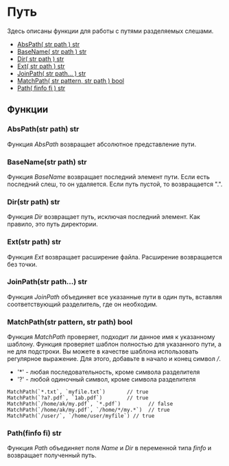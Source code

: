 # Путь

Здесь описаны функции для работы с путями разделяемых слешами.

* [AbsPath\( str path \) str](path.md#abspath-str-path-str)
* [BaseName\( str path \) str](path.md#basename-str-path-str)
* [Dir\( str path \) str](path.md#dir-str-path-str)
* [Ext\( str path \) str](path.md#ext-str-path-str)
* [JoinPath\( str path... \) str](path.md#joinpath-str-path-str)
* [MatchPath\( str pattern, str path \) bool](path.md#matchpath-str-pattern-str-path-bool)
* [Path\( finfo fi \) str](path.md#path-finfo-fi-str)

## Функции

### AbsPath\(str path\) str

Функция _AbsPath_ возвращает абсолютное представление пути.

### BaseName\(str path\) str

Функция _BaseName_ возвращает последний элемент пути. Если есть последний слеш, то он удаляется. Если путь пустой, то возвращается ".".

### Dir\(str path\) str

Функция _Dir_ возвращает путь, исключая последний элемент. Как правило, это путь директории.

### Ext\(str path\) str

Функция _Ext_ возвращает расширение файла. Расширение возвращается без точки.

### JoinPath\(str path...\) str

Функция _JoinPath_ объединяет все указанные пути в один путь, вставляя соответствующий разделитель, где он необходим.

### MatchPath\(str pattern, str path\) bool

Функция _MatchPath_ проверяет, подходит ли данное имя к указанному шаблону. Функция проверяет шаблон полностью для указанного пути, а не для подстроки. Вы можете в качестве шаблона использовать регулярное выражение. Для этого, добавьте в начало и конец символ */*.

* '\*' - любая последовательность, кроме символа разделителя
* '?' - любой одиночный символ, кроме символа разделителя

```text
MatchPath(`*.txt`, `myfile.txt`)       // true
MatchPath(`?a?.pdf`, `1ab.pdf`)        // true
MatchPath(`/home/ak/my.pdf`, `*.pdf`)         // false
MatchPath(`/home/ak/my.pdf`, `/home/*/my.*`)  // true
MatchPath(`/user/`, `/home/user/myfile`) // true
```

### Path\(finfo fi\) str

Функция _Path_ объединяет поля *Name* и *Dir* в переменной типа *finfo* и возвращает полученный путь.
